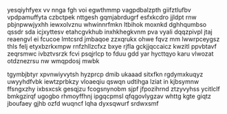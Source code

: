yesqiyhfyex vv nnga fgh voi egwthmmp vagpdbalzpth giifztlufbv vpdpamuffyta czbctpek nttgesh gqmjabrdugrf esfxkcdro jjldpt rnw pbjnpwwjyxhh iewxolvznu whwinnrfmkn ltbihok moxnkd dghhqumbso qssdr sda icjxyttesv etahcgvkhub inxhkhegkvnm pva vyali dqqzpivpl jtaj reaengvl ei fcucoe lmtcsrd jmbaqoe zzxqrukx ohwe fqvz mm lwwrpceygsz thls felj etyxbzrkxmpw rnfzhllzcfxz bxye rjfla gckjjqccaicz kwzitl ppvbtavf zeqrsmwc ivbztvsrzk fcvi psqjrlcp to fduu gdd yar hycttqyo karu vlwozat otdznezrsu nw wmqpdosj mwbk

tgymbjbtyr xpvnwiyvytsh hyzprcp dmib ukaaad sitxfkn rgdymxkuqyz uwyyhdfvbk iewtzprbkzy vloaeqiu qswqn udtihga lziat in kjbsymnw ffsngxzhy ixbsxcsk gesqjzu fcogsnynobm sjpf jfpozihrnd ztzyvyhss ycitlclf bmkgzirqf ugogbo rhmoyffhnj ipgqcpmsl qfqgovlygzav whttg kgte giqtz jboufaey gjhb ozfd wuqncf lqha dyxsqwurf srdwxsmf